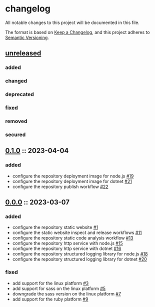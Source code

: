 # changelog

All notable changes to this project will be documented in this file.

The format is based on [Keep a Changelog][changelog],
and this project adheres to [Semantic Versioning][semver].

## [unreleased]

### added

### changed

### deprecated

### fixed

### removed

### secured

## [0.1.0] :: 2023-04-04

### added

- configure the repository deployment image for node.js [#19](https://github.com/derftx/casita/issues/19)
- configure the repository deployment image for dotnet [#21](https://github.com/derftx/casita/issues/21)
- configure the repository publish workflow [#22](https://github.com/derftx/casita/issues/22)

## [0.0.0] :: 2023-03-07

### added

- configure the repository static website [#1](https://github.com/derftx/casita/issues/1)
- configure the static website inspect and release workflows [#11](https://github.com/derftx/casita/issues/11)
- configure the repository static code analysis workflow [#13](https://github.com/derftx/casita/issues/13)
- configure the repository http service with node.js [#15](https://github.com/derftx/casita/issues/15)
- configure the repository http service with dotnet [#16](https://github.com/derftx/casita/issues/16)
- configure the repository structured logging library for node.js [#18](https://github.com/derftx/casita/issues/18)
- configure the repository structured logging library for dotnet [#20](https://github.com/derftx/casita/issues/20)

### fixed

- add support for the linux platform [#3](https://github.com/derftx/casita/issues/3)
- add support for sass on the linux platform [#5](https://github.com/derftx/casita/issues/5)
- downgrade the sass version on the linux platform [#7](https://github.com/derftx/casita/issues/7)
- add support for the ruby platform [#9](https://github.com/derftx/casita/issues/9)

[0.1.0]: https://github.com/derftx/casita/compare/0.0.0...0.1.0
[0.0.0]: https://github.com/derftx/casita/commits/0.0.0
[changelog]: https://keepachangelog.com/en/1.0.0
[semver]: https://semver.org/spec/v2.0.0.html
[unreleased]: https://github.com/derftx/casita
